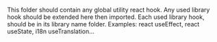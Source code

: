 This folder should contain any global utility react hook.
Any used library hook should be extended here then imported.
Each used library hook, should be in its library name folder.
Examples: react useEffect, react useState, i18n useTranslation...